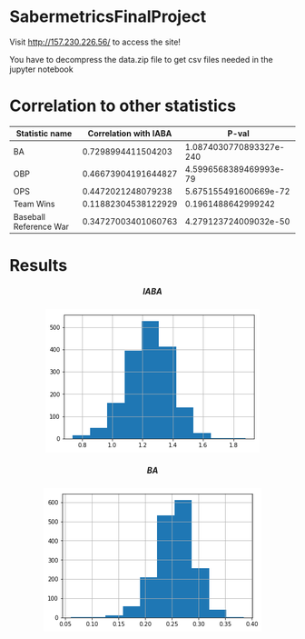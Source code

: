 # SabermetricsFinalProject

Visit http://157.230.226.56/ to access the site!

You have to decompress the data.zip file to get csv files needed in the jupyter notebook


# Correlation to other statistics
| Statistic name | Correlation with IABA | P-val |
|---|---|---|
| BA | 0.7298994411504203 | 1.0874030770893327e-240 |
| OBP | 0.46673904191644827 | 4.5996568389469993e-79 |
| OPS | 0.4472021248079238 | 5.675155491600669e-72 |
| Team Wins | 0.11882304538122929 | 0.1961488642999242 |
| Baseball Reference War | 0.34727003401060763 | 4.279123724009032e-50 |

# Results
<p align="center">
  <h5 align="center"> IABA </h5>
</p>
<p align="center">
  <img src="iaba.png" title="IABA">
</p>
<p align="center">
  <h5 align="center"> BA </h5>
</p>
<p align="center">
  <img src="ba.png" title="BA">
</p>
